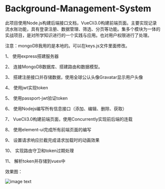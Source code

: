 # Background-Management-System
此项目使用Node.js构建后端接口文档，VueCli3.0构建前端页面。主要实现记录流水账功能，具有登录注册、数据管理、筛选、分页等功能。集多个模块为一体的实战项目，是对所学知识进行的一个实践与应用。也对用户权限进行了处理。

注意：mongoDB我用的是本地的。可以在keys.js文件里面修改。

1、	使用express搭建服务器

2、	连接MongoDB数据库、搭建路由和数据模型。

3、	搭建注册接口并存储数据，使用全球公认头像Gravatar显示用户头像

4、	使用jwt实现token

5、	使用passport-jwt验证token

6、	使用Nodejs编写所有信息接口（添加、编辑、删除、获取）

7、	VueCli3.0构建前端页面，使用Concurrently实现前后端的连载

8、	使用element-ui完成所有前端页面的编写

9、	设置请求响应拦截完成请求加载时的动画效果

10、	实现路由守卫和token过期处理

11、	解析token并存储到vuex中

效果图：

![image text](http://github.com/piterzhuhui/Background-Management-System/Screenshot/login.png)
